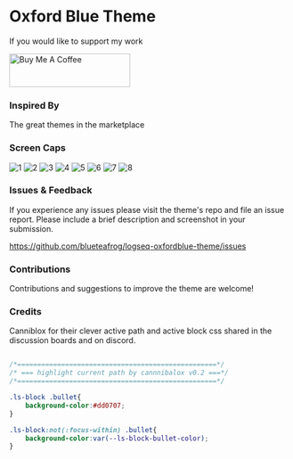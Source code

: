 # Oxford Blue Theme

If you would like to support my work

<a href="https://www.buymeacoffee.com/blueteafrog" target="_blank"><img src="https://cdn.buymeacoffee.com/buttons/v2/default-blue.png" alt="Buy Me A Coffee" style="height: 60px !important;width: 217px !important;" ></a>

### Inspired By

The great themes in the marketplace

### Screen Caps

![1](https://user-images.githubusercontent.com/7694090/147431063-036b96cd-1e88-4f01-b80d-0f8bc0bcdcd4.png)
![2](https://user-images.githubusercontent.com/7694090/147431071-94dbe39b-6129-46ef-8fb2-ae706177972e.png)
![3](https://user-images.githubusercontent.com/7694090/147431074-13705ab5-36ed-4243-b0bc-d42f44b78471.png)
![4](https://user-images.githubusercontent.com/7694090/147431080-698e7a17-eabf-4343-afce-924e08718216.png)
![5](https://user-images.githubusercontent.com/7694090/147431121-6c27be93-57b1-4caf-acc3-0ed563b91093.png)
![6](https://user-images.githubusercontent.com/7694090/147431132-766abf74-9285-4d8b-9445-d4e55ed74b02.png)
![7](https://user-images.githubusercontent.com/7694090/147431181-bd7fd512-6e57-4dda-ad22-79743839b867.png)
![8](https://user-images.githubusercontent.com/7694090/147432153-7688857a-6828-4e8d-8e3d-58f991c3d2ae.png)

### Issues & Feedback

If you experience any issues please visit the theme's repo and file an issue report. Please include a brief description and screenshot in your submission.

https://github.com/blueteafrog/logseq-oxfordblue-theme/issues

### Contributions

Contributions and suggestions to improve the theme are welcome!

### Credits

Canniblox for their clever active path and active block css shared in the discussion boards and on discord.

``` css

/*==================================================*/
/* === highlight current path by cannnibalox v0.2 ===*/
/*==================================================*/

.ls-block .bullet{
    background-color:#dd0707;
}

.ls-block:not(:focus-within) .bullet{
    background-color:var(--ls-block-bullet-color);
}

```
